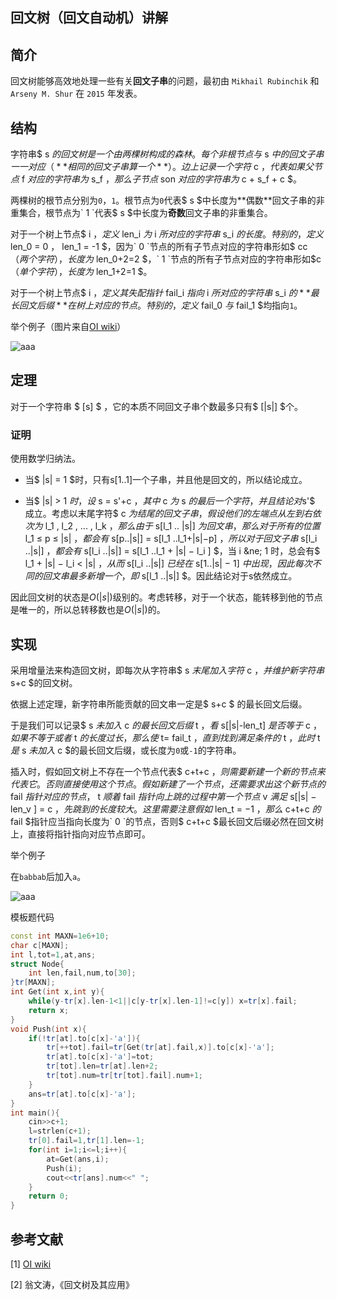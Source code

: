 ## 回文树（回文自动机）讲解

## 简介

回文树能够高效地处理一些有关**回文子串**的问题，最初由 ` Mikhail Rubinchik ` 和 ` Arseny M. Shur ` 在 ` 2015 ` 年发表。

## 结构

字符串$ s $的回文树是一个由两棵树构成的森林。每个非根节点与$ s $中的回文子串一一对应（**相同的回文子串算一个**）。边上记录一个字符$ c $，代表如果父节点$ f $对应的字符串为$ s_f $，那么子节点$ son $对应的字符串为$ c + s_f + c $。

两棵树的根节点分别为` 0 `，` 1 `。根节点为` 0 `代表$ s $中长度为**偶数**回文子串的非重集合，根节点为` 1 `代表$ s $中长度为**奇数**回文子串的非重集合。

对于一个树上节点$ i $，定义$ len_i $为$ i $所对应的字符串$ s_i $的长度。特别的，定义$ len_0 = 0 $，$ len_1 = -1 $，因为` 0 `节点的所有子节点对应的字符串形如$ cc $（两个字符），长度为$ len_0+2=2 $，` 1 `节点的所有子节点对应的字符串形如$c$（单个字符），长度为$ len_1+2=1 $。

对于一个树上节点$ i $，定义其失配指针$ fail_i $指向$ i $所对应的字符串$ s_i $的**最长回文后缀**在树上对应的节点。特别的，定义$ fail_0 $与$ fail_1 $均指向` 1 `。

举个例子（图片来自[OI wiki](https://oi-wiki.org//string/pam/)）

![aaa](https://cdn.luogu.com.cn/upload/image_hosting/g0gvfx0q.png?x-oss-process=image/resize,m_lfit,h_170,w_225)

## 定理

对于一个字符串 $ [s] $ ，它的本质不同回文子串个数最多只有$ [|s|] $个。

### 证明

使用数学归纳法。

- 当$ |s| = 1 $时，只有s[1..1]一个子串，并且他是回文的，所以结论成立。

- 当$ |s| > 1 $时，设$ s = s'+c $，其中$ c $为$ s $的最后一个字符，并且结论对$s'$ 成立。考虑以末尾字符$ c $为结尾的回文子串，假设他们的左端点从左到右依次为$ l_1 , l_2 , ... , l_k $，那么由于$ s[l_1 .. |s|] $为回文串，那么对于所有的位置$ l_1 ≤ p ≤ |s| $，都会有$ s[p..|s|] = s[l_1 ..l_1+|s|−p] $，所以对于回文子串$ s[l_i ..|s|] $，都会有$ s[l_i ..|s|] = s[l_1 ..l_1 + |s| − l_i ] $，当 i &ne; 1 时，总会有$ l_1 + |s| − l_i < |s| $，从而$ s[l_i ..|s|] $已经在$ s[1..|s| − 1] $中出现，因此每次不同的回文串最多新增一个，即$ s[l_1 ..|s|] $。因此结论对于s依然成立。

因此回文树的状态是$O(|s|)$级别的。考虑转移，对于一个状态，能转移到他的节点是唯一的，所以总转移数也是$O(|s|)$的。

## 实现

采用增量法来构造回文树，即每次从字符串$ s $末尾加入字符$ c $，并维护新字符串$ s+c $的回文树。

依据上述定理，新字符串所能贡献的回文串一定是$ s+c $ 的最长回文后缀。

于是我们可以记录$ s $未加入$ c $的最长回文后缀$ t $，看$ s[|s|-len_t] $是否等于$ c $，如果不等于或者$ t $的长度过长，那么使$ t= fail_t $，直到找到满足条件的$ t $，此时$ t $是$ s $未加入$ c $的最长回文后缀，或长度为` 0 `或` -1 `的字符串。

插入时，假如回文树上不存在一个节点代表$ c+t+c $，则需要新建一个新的节点来代表它。否则直接使用这个节点。假如新建了一个节点，还需要求出这个新节点的$ fail $指针对应的节点，$ t $顺着$ fail $指针向上跳的过程中第一个节点$ v $满足$ s[|s| − len_v ] = c $，先跳到的长度较大。这里需要注意假如$ len_t = −1 $，那么$ c+t+c $的$ fail $指针应当指向长度为` 0 `的节点，否则$ c+t+c $最长回文后缀必然在回文树上，直接将指针指向对应节点即可。

举个例子

在`babbab`后加入`a`。

![aaa](https://cdn.luogu.com.cn/upload/image_hosting/64yp0yjy.png?x-oss-process=image/resize,m_lfit,h_170,w_225)

模板题代码

```c++
const int MAXN=1e6+10;
char c[MAXN];
int l,tot=1,at,ans;
struct Node{
	int len,fail,num,to[30];
}tr[MAXN];
int Get(int x,int y){
	while(y-tr[x].len-1<1||c[y-tr[x].len-1]!=c[y]) x=tr[x].fail;
	return x;
}
void Push(int x){
	if(!tr[at].to[c[x]-'a']){
		tr[++tot].fail=tr[Get(tr[at].fail,x)].to[c[x]-'a'];
		tr[at].to[c[x]-'a']=tot;
		tr[tot].len=tr[at].len+2;
		tr[tot].num=tr[tr[tot].fail].num+1;
	}
	ans=tr[at].to[c[x]-'a'];
}
int main(){
	cin>>c+1;
	l=strlen(c+1);
	tr[0].fail=1,tr[1].len=-1;
	for(int i=1;i<=l;i++){
		at=Get(ans,i);
		Push(i);
		cout<<tr[ans].num<<" ";
	}
	return 0;
}
```

## 参考文献

[1] [OI wiki](https://oi-wiki.org//string/pam/)

[2] 翁文涛，《回文树及其应用》
